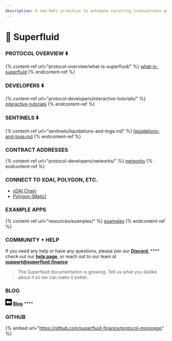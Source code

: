```yaml
---
description: A new DeFi primitive to automate recurring transactions and monetize Web3
---
```


# 🌊 Superfluid

### PROTOCOL OVERVIEW ⬇️

{% content-ref url="protocol-overview/what-is-superfluid/" %}
[what-is-superfluid](protocol-overview/what-is-superfluid/)
{% endcontent-ref %}

### DEVELOPERS ⬇️

{% content-ref url="protocol-developers/interactive-tutorials/" %}
[interactive-tutorials](protocol-developers/interactive-tutorials/)
{% endcontent-ref %}

### SENTINELS ⬇️

{% content-ref url="sentinels/liquidations-and-toga.md" %}
[liquidations-and-toga.md](sentinels/liquidations-and-toga.md)
{% endcontent-ref %}

### CONTRACT ADDRESSES

{% content-ref url="protocol-developers/networks/" %}
[networks](protocol-developers/networks/)
{% endcontent-ref %}

### CONNECT TO XDAI, POLYGON, ETC.

* [xDAI Chain](protocol-developers/networks/xdai-chain.md)
* [Polygon (Matic)](protocol-developers/networks/polygon-network-matic.md)

### EXAMPLE APPS

{% content-ref url="resources/examples/" %}
[examples](resources/examples/)
{% endcontent-ref %}

### COMMUNITY + HELP

If you need any help or have any questions, please join our [**Discord**](http://discord.superfluid.finance), **** check out our [**help page**](http://help.superfluid.finance), or reach out to our team at **support@superfluid.finance**

> The Superfluid documentation is growing. Tell us what you dislike about it so we can make it better.

### **BLOG**

![](<.gitbook/assets/medium (1).png>) [**Blog**](https://medium.com/superfluid-blog)   ****  &#x20;

### **GITHUB**

{% embed url="https://github.com/superfluid-finance/protocol-monorepo" %}
